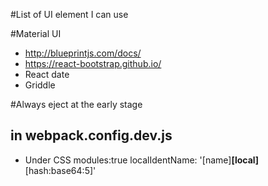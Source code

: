 #List of UI element I can use

#Material UI
 - http://blueprintjs.com/docs/
 - https://react-bootstrap.github.io/
 - React date
 - Griddle

#Always eject at the early stage

## in webpack.config.dev.js
 - Under CSS
  modules:true
  localIdentName: '[name]__[local]__[hash:base64:5]'
                    
                    